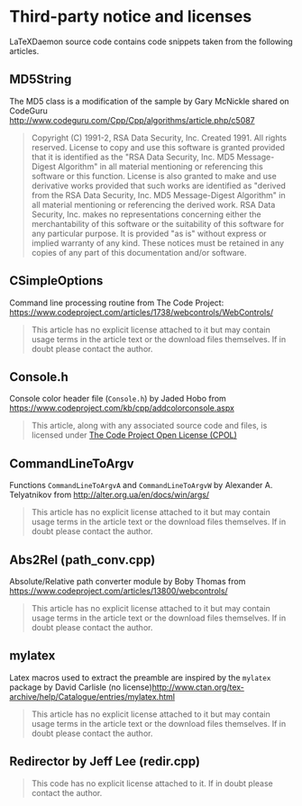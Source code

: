 # Third-party notice and licenses

LaTeXDaemon source code contains code snippets taken from the following articles.

## MD5String

The MD5 class is a modification of the sample by Gary McNickle shared on CodeGuru http://www.codeguru.com/Cpp/Cpp/algorithms/article.php/c5087

> Copyright (C) 1991-2, RSA Data Security, Inc. Created 1991. All rights reserved.
> License to copy and use this software is granted provided that it
> is identified as the "RSA Data Security, Inc. MD5 Message-Digest
> Algorithm" in all material mentioning or referencing this software
> or this function.
> License is also granted to make and use derivative works provided
> that such works are identified as "derived from the RSA Data
> Security, Inc. MD5 Message-Digest Algorithm" in all material
> mentioning or referencing the derived work.
> RSA Data Security, Inc. makes no representations concerning either
> the merchantability of this software or the suitability of this
> software for any particular purpose. It is provided "as is"
> without express or implied warranty of any kind.
> These notices must be retained in any copies of any part of this
> documentation and/or software.

## CSimpleOptions

Command line processing routine from The Code Project: https://www.codeproject.com/articles/1738/webcontrols/WebControls/

> This article has no explicit license attached to it but may contain usage terms in the article text or the download files themselves. If in doubt please contact the author.

## Console.h

Console color header file (`Console.h`) by Jaded Hobo from https://www.codeproject.com/kb/cpp/addcolorconsole.aspx

> This article, along with any associated source code and files, is licensed under [The Code Project Open License (CPOL)](https://www.codeproject.com/info/cpol10.aspx)

## CommandLineToArgv
Functions `CommandLineToArgvA` and `CommandLineToArgvW` by Alexander A. Telyatnikov from http://alter.org.ua/en/docs/win/args/

> This article has no explicit license attached to it but may contain usage terms in the article text or the download files themselves. If in doubt please contact the author.

## Abs2Rel (path_conv.cpp)

Absolute/Relative path converter module by Boby Thomas from
https://www.codeproject.com/articles/13800/webcontrols/

> This article has no explicit license attached to it but may contain usage terms in the article text or the download files themselves. If in doubt please contact the author.

## mylatex

Latex macros used to extract the preamble are inspired by the `mylatex` package by David Carlisle (no license)http://www.ctan.org/tex-archive/help/Catalogue/entries/mylatex.html

> This article has no explicit license attached to it but may contain usage terms in the article text or the download files themselves. If in doubt please contact the author.


## Redirector by Jeff Lee (redir.cpp)

> This code has no explicit license attached to it. If in doubt please contact the author.
